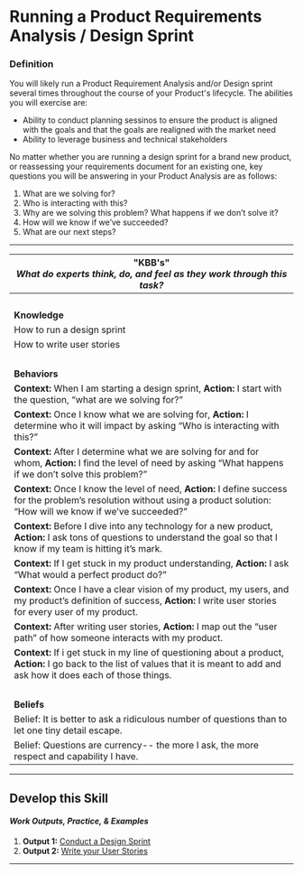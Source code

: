 # Running a Product Requirements Analysis / Design Sprint

### Definition
You will likely run a Product Requirement Analysis and/or Design sprint several times throughout the course of your Product's lifecycle. The abilities you will exercise are: 
  - Ability to conduct planning sessinos to ensure the product is aligned with the goals and that the goals are realigned with the market need
  - Ability to leverage business and technical stakeholders 

No matter whether you are running a design sprint for a brand new product, or reassessing your requirements document for an existing one, key questions you will be answering in your Product Analysis are as follows: 
1. What are we solving for? 
2. Who is interacting with this? 
3. Why are we solving this problem? What happens if we don’t solve it? 
4. How will we know if we’ve succeeded? 
5. What are our next steps? 

---- 

| **"KBB's"** <br> _What do experts think, do, and feel as they work through this task?_|
|----------|
| </br>| 
| **Knowledge**	| 
| How to run a design sprint | 
| How to write user stories | 
| </br>| 
| **Behaviors** |
| **Context:** When I am starting a design sprint, **Action:** I start with the question, “what are we solving for?” |
| **Context:** Once I know what we are solving for, **Action:** I determine who it will impact by asking “Who is interacting with this?” |
| **Context:** After I determine what we are solving for and for whom, **Action:** I find the level of need by asking “What happens if we don’t solve this problem?” | 
| **Context:** Once I know the level of need, **Action:** I define success for the problem’s resolution without using a product solution: “How will we know if we’ve succeeded?” | 
| **Context:** Before I dive into any technology for a new product, **Action:** I ask tons of questions to understand the goal so that I know if my team is hitting it’s mark. | 
| **Context:** If I get stuck in my product understanding, **Action:** I ask “What would a perfect product do?” | 
| **Context:** Once I have a clear vision of my product, my users, and my product’s definition of success, **Action:** I write user stories for every user of my product. | 
| **Context:** After writing user stories, **Action:** I map out the “user path” of how someone interacts with my product. | 
| **Context:** If i get stuck in my line of questioning about a product, **Action:** I go back to the list of values that it is meant to add and ask how it does each of those things. | 
| </br>| 
| **Beliefs** | 
| Belief: It is better to ask a ridiculous number of questions than to let one tiny detail escape. | 
| Belief: Questions are currency-- the more I ask, the more respect and capability I have. | 


-----

## Develop this Skill
#### *Work Outputs, Practice, & Examples*
1. **Output 1:** [Conduct a Design Sprint](LINK)
2. **Output 2:** [Write your User Stories](https://github.com/andela/learningmap/tree/master/D4%2B/Product%20Manager/TWO's-%20Work%20Ou1tput%20Library/Output%2003-%20Create%20your%20User%20Personas)

----


